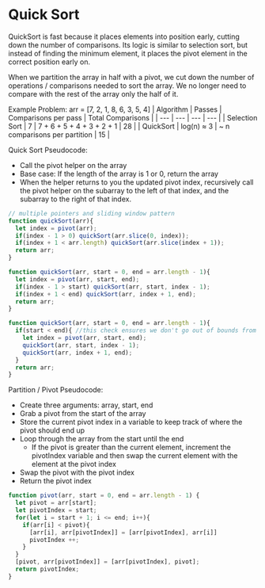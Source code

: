 # Quick Sort

QuickSort is fast because it places elements into position early, cutting down the number of comparisons. Its logic is similar to selection sort, but instead of finding the minimum element, it places the pivot element in the correct position early on. 

When we partition the array in half with a pivot, we cut down the number of operations / comparisons needed to sort the array. We no longer need to compare with the rest of the array only the half of it.

Example Problem: arr = [7, 2, 1, 8, 6, 3, 5, 4]
| Algorithm	| Passes | Comparisons per pass | Total Comparisons |
| --- | --- | --- | --- |
| Selection Sort	| 7 | 7 + 6 + 5 + 4 + 3 + 2 + 1	 | 28 |
| QuickSort | log(n) ≈ 3 | ~ n comparisons per partition | 15 |


Quick Sort Pseudocode:
* Call the pivot helper on the array
* Base case: If the length of the array is 1 or 0, return the array
* When the helper returns to you the updated pivot index, recursively call the pivot helper on the subarray to the left of that index, and the subarray to the right of that index.

```js
// multiple pointers and sliding window pattern
function quickSort(arr){
  let index = pivot(arr);
  if(index - 1 > 0) quickSort(arr.slice(0, index));
  if(index + 1 < arr.length) quickSort(arr.slice(index + 1));
  return arr;
}

function quickSort(arr, start = 0, end = arr.length - 1){
  let index = pivot(arr, start, end);
  if(index - 1 > start) quickSort(arr, start, index - 1);
  if(index + 1 < end) quickSort(arr, index + 1, end);
  return arr;
}

function quickSort(arr, start = 0, end = arr.length - 1){
  if(start < end){ //this check ensures we don't go out of bounds from left to right for each partition
    let index = pivot(arr, start, end);
    quickSort(arr, start, index - 1);
    quickSort(arr, index + 1, end);
  }
  return arr;
}
```

Partition / Pivot Pseudocode:
* Create three arguments: array, start, end
* Grab a pivot from the start of the array
* Store the current pivot index in a variable to keep track of where the pivot should end up
* Loop through the array from the start until the end
  * If the pivot is greater than the current element, increment the pivotIndex variable and then swap the current element with the element at the pivot index
* Swap the pivot with the pivot index
* Return the pivot index

```js
function pivot(arr, start = 0, end = arr.length - 1) {
  let pivot = arr[start];
  let pivotIndex = start;
  for(let i = start + 1; i <= end; i++){
    if(arr[i] < pivot){
      [arr[i], arr[pivotIndex]] = [arr[pivotIndex], arr[i]]
      pivotIndex ++;
    }
  }
  [pivot, arr[pivotIndex]] = [arr[pivotIndex], pivot];
  return pivotIndex;
}
```
